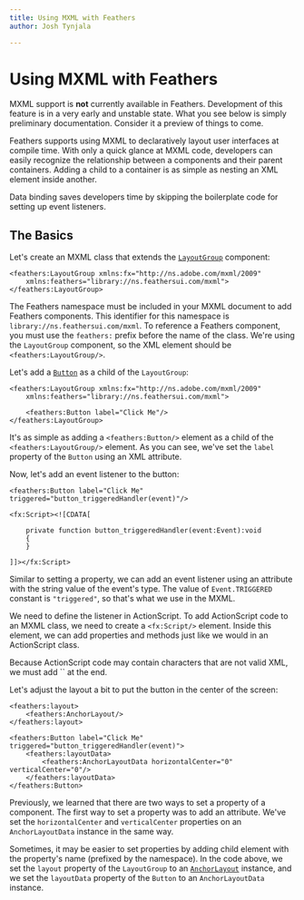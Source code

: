 ```yaml
---
title: Using MXML with Feathers  
author: Josh Tynjala

---
```

# Using MXML with Feathers

<aside class="warn">MXML support is <strong>not</strong> currently available in Feathers. Development of this feature is in a very early and unstable state. What you see below is simply preliminary documentation. Consider it a preview of things to come.</aside>

Feathers supports using MXML to declaratively layout user interfaces at compile time. With only a quick glance at MXML code, developers can easily recognize the relationship between a components and their parent containers. Adding a child to a container is as simple as nesting an XML element inside another.

Data binding saves developers time by skipping the boilerplate code for setting up event listeners.

## The Basics

Let's create an MXML class that extends the [`LayoutGroup`](layout-group.html) component:

``` code
<feathers:LayoutGroup xmlns:fx="http://ns.adobe.com/mxml/2009"
    xmlns:feathers="library://ns.feathersui.com/mxml">
</feathers:LayoutGroup>
```

The Feathers namespace must be included in your MXML document to add Feathers components. This identifier for this namespace is `library://ns.feathersui.com/mxml`. To reference a Feathers component, you must use the `feathers:` prefix before the name of the class. We're using the `LayoutGroup` component, so the XML element should be `<feathers:LayoutGroup/>`.

Let's add a [`Button`](button.html) as a child of the `LayoutGroup`:

``` code
<feathers:LayoutGroup xmlns:fx="http://ns.adobe.com/mxml/2009"
    xmlns:feathers="library://ns.feathersui.com/mxml">
 
    <feathers:Button label="Click Me"/>
</feathers:LayoutGroup>
```

It's as simple as adding a `<feathers:Button/>` element as a child of the `<feathers:LayoutGroup/>` element. As you can see, we've set the `label` property of the `Button` using an XML attribute.

Now, let's add an event listener to the button:

``` code
<feathers:Button label="Click Me" triggered="button_triggeredHandler(event)"/>
 
<fx:Script><![CDATA[
 
    private function button_triggeredHandler(event:Event):void
    {
    }
 
]]></fx:Script>
```

Similar to setting a property, we can add an event listener using an attribute with the string value of the event's type. The value of `Event.TRIGGERED` constant is `"triggered"`, so that's what we use in the MXML.

We need to define the listener in ActionScript. To add ActionScript code to an MXML class, we need to create a `<fx:Script/>` element. Inside this element, we can add properties and methods just like we would in an ActionScript class.

<aside class="info">Because ActionScript code may contain characters that are not valid XML, we must add `<![CDATA[` at the beginning of a script block and `]]>` at the end.</aside>

Let's adjust the layout a bit to put the button in the center of the screen:

``` code
<feathers:layout>
    <feathers:AnchorLayout/>
</feathers:layout>
 
<feathers:Button label="Click Me" triggered="button_triggeredHandler(event)">
    <feathers:layoutData>
        <feathers:AnchorLayoutData horizontalCenter="0" verticalCenter="0"/>
    </feathers:layoutData>
</feathers:Button>
```

Previously, we learned that there are two ways to set a property of a component. The first way to set a property was to add an attribute. We've set the `horizontalCenter` and `verticalCenter` properties on an `AnchorLayoutData` instance in the same way.

Sometimes, it may be easier to set properties by adding child element with the property's name (prefixed by the namespace). In the code above, we set the `layout` property of the `LayoutGroup` to an [`AnchorLayout`](anchor-layout.html) instance, and we set the `layoutData` property of the `Button` to an `AnchorLayoutData` instance.